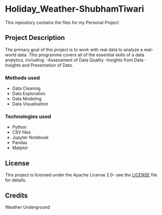 # Holiday_Weather-ShubhamTiwari
This repository contains the files for my Personal Project

## Project Description
The primary goal of this project is to work with real data to analyze a real-world data. This programme covers all of the essential skills of a data analytics, including: -Assessment of Data Quality -Insights from Data -Insights and Presentation of Data.
### Methods used
- Data Cleaning
- Data Exploration
- Data Modeling
- Data Visualisation

### Technologies used
- Python
- CSV files
- Jupyter Notebook
- Pandas
- Matplot

## License
This project is licensed under the Apache License 2.0- see the [LICENSE](LICENSE) file for details.

## Credits
Weather Underground
